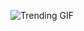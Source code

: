 ![Trending GIF](https://media1.giphy.com/media/v1.Y2lkPThiYjIxNzcycnMydGo0OWI0NXRjNWt1MHJodnZ5MDA0aDlmNDdwZmk4dzRzZGd0ZCZlcD12MV9naWZzX3NlYXJjaCZjdD1n/MT5UUV1d4CXE2A37Dg/giphy.gif)
